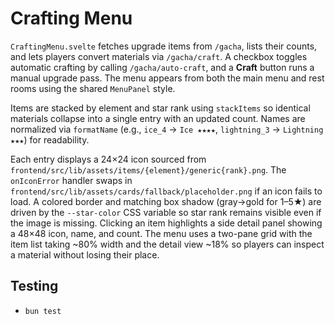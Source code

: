 # Crafting Menu

`CraftingMenu.svelte` fetches upgrade items from `/gacha`, lists their counts,
and lets players convert materials via `/gacha/craft`. A checkbox toggles
automatic crafting by calling `/gacha/auto-craft`, and a **Craft** button runs a
manual upgrade pass. The menu appears from both the main menu and rest rooms
using the shared `MenuPanel` style.

Items are stacked by element and star rank using `stackItems` so identical
materials collapse into a single entry with an updated count. Names are
normalized via `formatName` (e.g., `ice_4` → `Ice ★★★★`,
`lightning_3` → `Lightning ★★★`) for readability.

Each entry displays a 24×24 icon sourced from
`frontend/src/lib/assets/items/{element}/generic{rank}.png`. The `onIconError`
handler swaps in
`frontend/src/lib/assets/cards/fallback/placeholder.png` if an icon fails to
load. A colored border and matching box shadow (gray→gold for 1–5★) are driven
by the `--star-color` CSS variable so star rank remains visible even if the
image is missing. Clicking an item highlights a side detail panel showing a
48×48 icon, name, and count. The menu uses a two-pane grid with the item list
taking ~80% width and the detail view ~18% so players can inspect a material
without losing their place.

## Testing
- `bun test`
